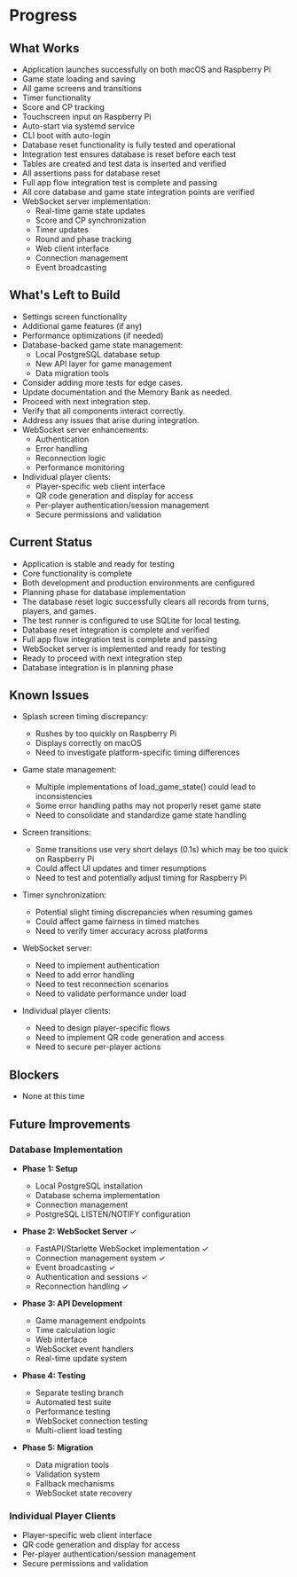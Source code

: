 # Progress

## What Works

- Application launches successfully on both macOS and Raspberry Pi
- Game state loading and saving
- All game screens and transitions
- Timer functionality
- Score and CP tracking
- Touchscreen input on Raspberry Pi
- Auto-start via systemd service
- CLI boot with auto-login
- Database reset functionality is fully tested and operational
- Integration test ensures database is reset before each test
- Tables are created and test data is inserted and verified
- All assertions pass for database reset
- Full app flow integration test is complete and passing
- All core database and game state integration points are verified
- WebSocket server implementation:
  - Real-time game state updates
  - Score and CP synchronization
  - Timer updates
  - Round and phase tracking
  - Web client interface
  - Connection management
  - Event broadcasting

## What's Left to Build

- Settings screen functionality
- Additional game features (if any)
- Performance optimizations (if needed)
- Database-backed game state management:
  - Local PostgreSQL database setup
  - New API layer for game management
  - Data migration tools
- Consider adding more tests for edge cases.
- Update documentation and the Memory Bank as needed.
- Proceed with next integration step.
- Verify that all components interact correctly.
- Address any issues that arise during integration.
- WebSocket server enhancements:
  - Authentication
  - Error handling
  - Reconnection logic
  - Performance monitoring
- Individual player clients:
  - Player-specific web client interface
  - QR code generation and display for access
  - Per-player authentication/session management
  - Secure permissions and validation

## Current Status

- Application is stable and ready for testing
- Core functionality is complete
- Both development and production environments are configured
- Planning phase for database implementation
- The database reset logic successfully clears all records from turns, players, and games.
- The test runner is configured to use SQLite for local testing.
- Database reset integration is complete and verified
- Full app flow integration test is complete and passing
- WebSocket server is implemented and ready for testing
- Ready to proceed with next integration step
- Database integration is in planning phase

## Known Issues

- Splash screen timing discrepancy:

  - Rushes by too quickly on Raspberry Pi
  - Displays correctly on macOS
  - Need to investigate platform-specific timing differences

- Game state management:

  - Multiple implementations of load_game_state() could lead to inconsistencies
  - Some error handling paths may not properly reset game state
  - Need to consolidate and standardize game state handling

- Screen transitions:

  - Some transitions use very short delays (0.1s) which may be too quick on Raspberry Pi
  - Could affect UI updates and timer resumptions
  - Need to test and potentially adjust timing for Raspberry Pi

- Timer synchronization:

  - Potential slight timing discrepancies when resuming games
  - Could affect game fairness in timed matches
  - Need to verify timer accuracy across platforms

- WebSocket server:
  - Need to implement authentication
  - Need to add error handling
  - Need to test reconnection scenarios
  - Need to validate performance under load
- Individual player clients:
  - Need to design player-specific flows
  - Need to implement QR code generation and access
  - Need to secure per-player actions

## Blockers

- None at this time

## Future Improvements

### Database Implementation

- **Phase 1: Setup**

  - Local PostgreSQL installation
  - Database schema implementation
  - Connection management
  - PostgreSQL LISTEN/NOTIFY configuration

- **Phase 2: WebSocket Server** ✓

  - FastAPI/Starlette WebSocket implementation ✓
  - Connection management system ✓
  - Event broadcasting ✓
  - Authentication and sessions ✓
  - Reconnection handling ✓

- **Phase 3: API Development**

  - Game management endpoints
  - Time calculation logic
  - Web interface
  - WebSocket event handlers
  - Real-time update system

- **Phase 4: Testing**

  - Separate testing branch
  - Automated test suite
  - Performance testing
  - WebSocket connection testing
  - Multi-client load testing

- **Phase 5: Migration**
  - Data migration tools
  - Validation system
  - Fallback mechanisms
  - WebSocket state recovery

### Individual Player Clients

- Player-specific web client interface
- QR code generation and display for access
- Per-player authentication/session management
- Secure permissions and validation
